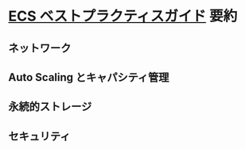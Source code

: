 # [ECS ベストプラクティスガイド](https://docs.aws.amazon.com/ja_jp/AmazonECS/latest/bestpracticesguide/networking-outbound.html) 要約

## ネットワーク
## Auto Scaling とキャパシティ管理
## 永続的ストレージ
## セキュリティ


